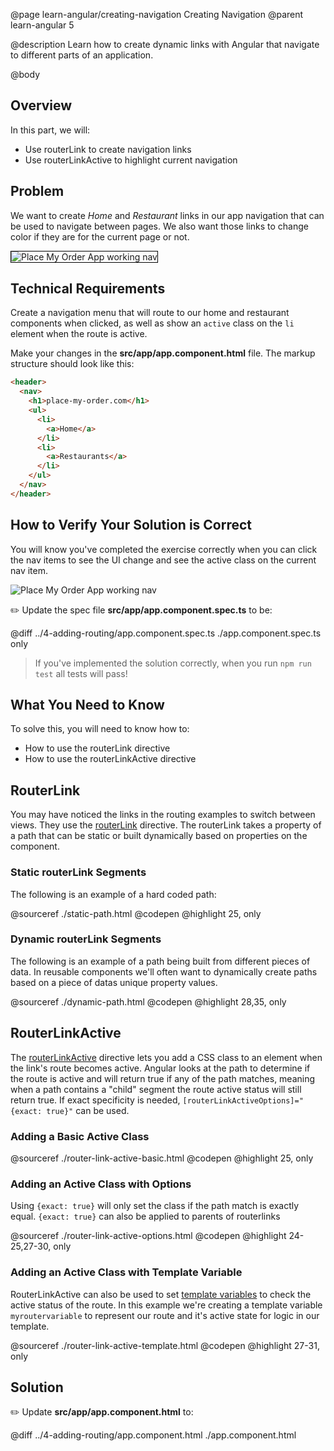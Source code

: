 @page learn-angular/creating-navigation Creating Navigation
@parent learn-angular 5

@description Learn how to create dynamic links with Angular that navigate to different parts of an application.

@body

## Overview

In this part, we will:

- Use routerLink to create navigation links
- Use routerLinkActive to highlight current navigation

## Problem

We want to create _Home_ and _Restaurant_ links in our app navigation that can
be used to navigate between pages. We also want those links to change color
if they are for the current page or not.

<img src="../static/img/angular/pmo-working-nav.gif"
  style="border: solid 1px black; "
  title="Place My Order App working nav"/>

## Technical Requirements

Create a navigation menu that will route to our home and restaurant components when clicked, as well as show an `active` class on the `li` element when the route is active.

Make your changes in the **src/app/app.component.html** file. The markup structure should look like this:

```html
<header>
  <nav>
    <h1>place-my-order.com</h1>
    <ul>
      <li>
        <a>Home</a>
      </li>
      <li>
        <a>Restaurants</a>
      </li>
    </ul>
  </nav>
</header>
```

## How to Verify Your Solution is Correct

You will know you've completed the exercise correctly when you can click the nav items to
see the UI change and see the active class on the current nav item.

![Place My Order App working nav](../static/img/angular/pmo-working-nav.gif 'Place My Order App working nav')

✏️ Update the spec file **src/app/app.component.spec.ts** to be:

@diff ../4-adding-routing/app.component.spec.ts ./app.component.spec.ts only

> If you've implemented the solution correctly, when you run `npm run test` all tests will pass!

## What You Need to Know

To solve this, you will need to know how to:

- How to use the routerLink directive
- How to use the routerLinkActive directive

## RouterLink

You may have noticed the links in the routing examples to switch between views. They use the <a href="https://angular.io/api/router/RouterLink" target="\_blank">routerLink</a> directive. The routerLink takes a property of a path that can be static or built dynamically based on properties on the component.

### Static routerLink Segments

The following is an example of a hard coded path:

@sourceref ./static-path.html
@codepen
@highlight 25, only

### Dynamic routerLink Segments

The following is an example of a path being built from different pieces of data. In reusable components we'll often want to dynamically create paths based on a piece of datas unique property values.

@sourceref ./dynamic-path.html
@codepen
@highlight 28,35, only

## RouterLinkActive

The <a href="https://angular.io/api/router/RouterLinkActive" target="\_blank">routerLinkActive</a> directive lets you add a CSS class to an element when the link's route becomes active. Angular looks at the path to determine if the route is active and will return true if any of the path matches, meaning when a path contains a "child" segment the route active status will still return true. If exact specificity is needed, `[routerLinkActiveOptions]="{exact: true}"` can be used.

### Adding a Basic Active Class

@sourceref ./router-link-active-basic.html
@codepen
@highlight 25, only

### Adding an Active Class with Options

Using `{exact: true}` will only set the class if the path match is exactly equal. `{exact: true}` can also be applied to parents of routerlinks

@sourceref ./router-link-active-options.html
@codepen
@highlight 24-25,27-30, only

### Adding an Active Class with Template Variable

RouterLinkActive can also be used to set <a href="https://angular.io/api/router/RouterLinkActive#template-variable-references" target="\_blank">template variables</a> to check the active status of the route. In this example we're creating a template variable `myroutervariable` to represent our route and it's active state for logic in our template.

@sourceref ./router-link-active-template.html
@codepen
@highlight 27-31, only

## Solution

✏️ Update **src/app/app.component.html** to:

@diff ../4-adding-routing/app.component.html ./app.component.html
